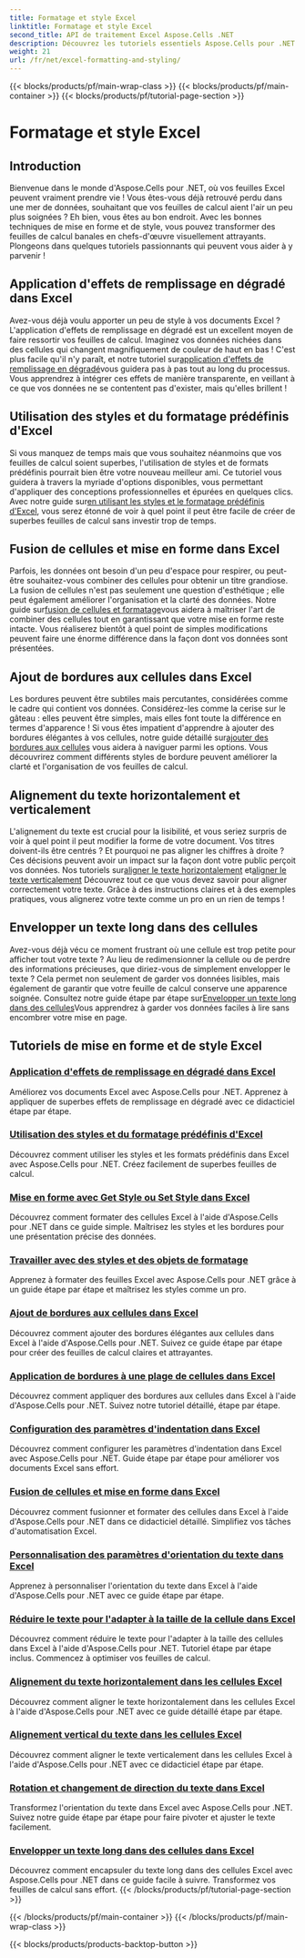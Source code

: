 ```yaml
---
title: Formatage et style Excel
linktitle: Formatage et style Excel
second_title: API de traitement Excel Aspose.Cells .NET
description: Découvrez les tutoriels essentiels Aspose.Cells pour .NET sur le formatage et le style d'Excel. Améliorez vos feuilles de calcul avec des guides pratiques étape par étape.
weight: 21
url: /fr/net/excel-formatting-and-styling/
---
```


{{< blocks/products/pf/main-wrap-class >}}
{{< blocks/products/pf/main-container >}}
{{< blocks/products/pf/tutorial-page-section >}}

# Formatage et style Excel

## Introduction

Bienvenue dans le monde d'Aspose.Cells pour .NET, où vos feuilles Excel peuvent vraiment prendre vie ! Vous êtes-vous déjà retrouvé perdu dans une mer de données, souhaitant que vos feuilles de calcul aient l'air un peu plus soignées ? Eh bien, vous êtes au bon endroit. Avec les bonnes techniques de mise en forme et de style, vous pouvez transformer des feuilles de calcul banales en chefs-d'œuvre visuellement attrayants. Plongeons dans quelques tutoriels passionnants qui peuvent vous aider à y parvenir !

## Application d'effets de remplissage en dégradé dans Excel

 Avez-vous déjà voulu apporter un peu de style à vos documents Excel ? L'application d'effets de remplissage en dégradé est un excellent moyen de faire ressortir vos feuilles de calcul. Imaginez vos données nichées dans des cellules qui changent magnifiquement de couleur de haut en bas ! C'est plus facile qu'il n'y paraît, et notre tutoriel sur[application d'effets de remplissage en dégradé](./applying-gradient-fill-effects/)vous guidera pas à pas tout au long du processus. Vous apprendrez à intégrer ces effets de manière transparente, en veillant à ce que vos données ne se contentent pas d'exister, mais qu'elles brillent !

## Utilisation des styles et du formatage prédéfinis d'Excel

 Si vous manquez de temps mais que vous souhaitez néanmoins que vos feuilles de calcul soient superbes, l'utilisation de styles et de formats prédéfinis pourrait bien être votre nouveau meilleur ami. Ce tutoriel vous guidera à travers la myriade d'options disponibles, vous permettant d'appliquer des conceptions professionnelles et épurées en quelques clics. Avec notre guide sur[en utilisant les styles et le formatage prédéfinis d'Excel](./using-excel-predefined-styles-and-formatting/), vous serez étonné de voir à quel point il peut être facile de créer de superbes feuilles de calcul sans investir trop de temps.

## Fusion de cellules et mise en forme dans Excel

 Parfois, les données ont besoin d'un peu d'espace pour respirer, ou peut-être souhaitez-vous combiner des cellules pour obtenir un titre grandiose. La fusion de cellules n'est pas seulement une question d'esthétique ; elle peut également améliorer l'organisation et la clarté des données. Notre guide sur[fusion de cellules et formatage](./merging-cells-and-formatting/)vous aidera à maîtriser l'art de combiner des cellules tout en garantissant que votre mise en forme reste intacte. Vous réaliserez bientôt à quel point de simples modifications peuvent faire une énorme différence dans la façon dont vos données sont présentées. 

## Ajout de bordures aux cellules dans Excel

 Les bordures peuvent être subtiles mais percutantes, considérées comme le cadre qui contient vos données. Considérez-les comme la cerise sur le gâteau : elles peuvent être simples, mais elles font toute la différence en termes d'apparence ! Si vous êtes impatient d'apprendre à ajouter des bordures élégantes à vos cellules, notre guide détaillé sur[ajouter des bordures aux cellules](./adding-borders-to-cells/) vous aidera à naviguer parmi les options. Vous découvrirez comment différents styles de bordure peuvent améliorer la clarté et l'organisation de vos feuilles de calcul.

## Alignement du texte horizontalement et verticalement

L'alignement du texte est crucial pour la lisibilité, et vous seriez surpris de voir à quel point il peut modifier la forme de votre document. Vos titres doivent-ils être centrés ? Et pourquoi ne pas aligner les chiffres à droite ? Ces décisions peuvent avoir un impact sur la façon dont votre public perçoit vos données. Nos tutoriels sur[aligner le texte horizontalement](./aligning-text-horizontally/) et[aligner le texte verticalement](./aligning-text-vertically/) Découvrez tout ce que vous devez savoir pour aligner correctement votre texte. Grâce à des instructions claires et à des exemples pratiques, vous alignerez votre texte comme un pro en un rien de temps !

## Envelopper un texte long dans des cellules

 Avez-vous déjà vécu ce moment frustrant où une cellule est trop petite pour afficher tout votre texte ? Au lieu de redimensionner la cellule ou de perdre des informations précieuses, que diriez-vous de simplement envelopper le texte ? Cela permet non seulement de garder vos données lisibles, mais également de garantir que votre feuille de calcul conserve une apparence soignée. Consultez notre guide étape par étape sur[Envelopper un texte long dans des cellules](./wrapping-long-text-within-cells/)Vous apprendrez à garder vos données faciles à lire sans encombrer votre mise en page.

## Tutoriels de mise en forme et de style Excel
### [Application d'effets de remplissage en dégradé dans Excel](./applying-gradient-fill-effects/)
Améliorez vos documents Excel avec Aspose.Cells pour .NET. Apprenez à appliquer de superbes effets de remplissage en dégradé avec ce didacticiel étape par étape.
### [Utilisation des styles et du formatage prédéfinis d'Excel](./using-excel-predefined-styles-and-formatting/)
Découvrez comment utiliser les styles et les formats prédéfinis dans Excel avec Aspose.Cells pour .NET. Créez facilement de superbes feuilles de calcul.
### [Mise en forme avec Get Style ou Set Style dans Excel](./formatting-with-get-style-or-set-style/)
Découvrez comment formater des cellules Excel à l'aide d'Aspose.Cells pour .NET dans ce guide simple. Maîtrisez les styles et les bordures pour une présentation précise des données.
### [Travailler avec des styles et des objets de formatage](./working-with-styles-and-formatting-objects/)
Apprenez à formater des feuilles Excel avec Aspose.Cells pour .NET grâce à un guide étape par étape et maîtrisez les styles comme un pro.
### [Ajout de bordures aux cellules dans Excel](./adding-borders-to-cells/)
Découvrez comment ajouter des bordures élégantes aux cellules dans Excel à l'aide d'Aspose.Cells pour .NET. Suivez ce guide étape par étape pour créer des feuilles de calcul claires et attrayantes.
### [Application de bordures à une plage de cellules dans Excel](./applying-borders-to-range-of-cells/)
Découvrez comment appliquer des bordures aux cellules dans Excel à l'aide d'Aspose.Cells pour .NET. Suivez notre tutoriel détaillé, étape par étape.
### [Configuration des paramètres d'indentation dans Excel](./configuring-indentation-settings/)
Découvrez comment configurer les paramètres d'indentation dans Excel avec Aspose.Cells pour .NET. Guide étape par étape pour améliorer vos documents Excel sans effort.
### [Fusion de cellules et mise en forme dans Excel](./merging-cells-and-formatting/)
Découvrez comment fusionner et formater des cellules dans Excel à l'aide d'Aspose.Cells pour .NET dans ce didacticiel détaillé. Simplifiez vos tâches d'automatisation Excel.
### [Personnalisation des paramètres d'orientation du texte dans Excel](./customizing-orientation-settings-for-text/)
Apprenez à personnaliser l'orientation du texte dans Excel à l'aide d'Aspose.Cells pour .NET avec ce guide étape par étape.
### [Réduire le texte pour l'adapter à la taille de la cellule dans Excel](./shrinking-text-to-fit-cell-size/)
Découvrez comment réduire le texte pour l'adapter à la taille des cellules dans Excel à l'aide d'Aspose.Cells pour .NET. Tutoriel étape par étape inclus. Commencez à optimiser vos feuilles de calcul.
### [Alignement du texte horizontalement dans les cellules Excel](./aligning-text-horizontally/)
Découvrez comment aligner le texte horizontalement dans les cellules Excel à l'aide d'Aspose.Cells pour .NET avec ce guide détaillé étape par étape.
### [Alignement vertical du texte dans les cellules Excel](./aligning-text-vertically/)
Découvrez comment aligner le texte verticalement dans les cellules Excel à l'aide d'Aspose.Cells pour .NET avec ce didacticiel étape par étape.
### [Rotation et changement de direction du texte dans Excel](./rotating-and-changing-text-direction/)
Transformez l'orientation du texte dans Excel avec Aspose.Cells pour .NET. Suivez notre guide étape par étape pour faire pivoter et ajuster le texte facilement.
### [Envelopper un texte long dans des cellules dans Excel](./wrapping-long-text-within-cells/)
Découvrez comment encapsuler du texte long dans des cellules Excel avec Aspose.Cells pour .NET dans ce guide facile à suivre. Transformez vos feuilles de calcul sans effort.
{{< /blocks/products/pf/tutorial-page-section >}}

{{< /blocks/products/pf/main-container >}}
{{< /blocks/products/pf/main-wrap-class >}}

{{< blocks/products/products-backtop-button >}}
